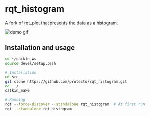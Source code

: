 # rqt_histogram
A fork of rqt_plot that presents the data as a histogram.

![demo gif](https://raw.githubusercontent.com/protecto/rqt_histogram/master/docs/demo.gif)

## Installation and usage
```bash
cd ~/catkin_ws
source devel/setup.bash

# Installation
cd src
git clone https://github.com/protecto/rqt_histogram.git
cd ../
catkin_make

# Running
rqt --force-discover --standalone rqt_histogram  # At first run
rqt --standalone rqt_histogram
```
